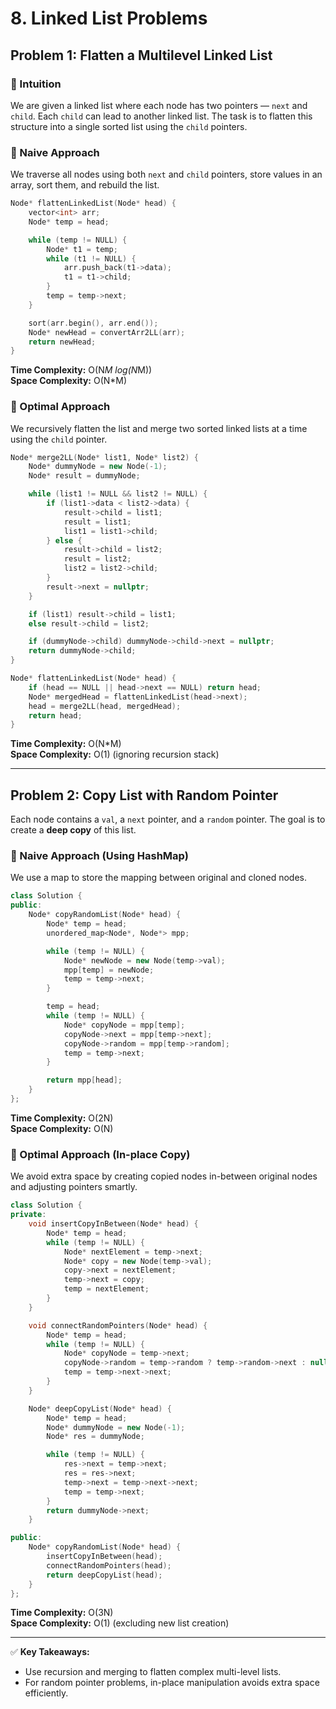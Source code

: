 # 8. Linked List Problems

## Problem 1: Flatten a Multilevel Linked List

### 🧠 Intuition
We are given a linked list where each node has two pointers — `next` and `child`. Each `child` can lead to another linked list. The task is to flatten this structure into a single sorted list using the `child` pointers.

### 🔹 Naive Approach
We traverse all nodes using both `next` and `child` pointers, store values in an array, sort them, and rebuild the list.

```cpp
Node* flattenLinkedList(Node* head) {
	vector<int> arr;
	Node* temp = head;

	while (temp != NULL) {
		Node* t1 = temp;
		while (t1 != NULL) {
			arr.push_back(t1->data);
			t1 = t1->child;
		}
		temp = temp->next;
	}

	sort(arr.begin(), arr.end());
	Node* newHead = convertArr2LL(arr);
	return newHead;
}
```

**Time Complexity:** O(N*M log(N*M))  
**Space Complexity:** O(N*M)

### 🔸 Optimal Approach
We recursively flatten the list and merge two sorted linked lists at a time using the `child` pointer.

```cpp
Node* merge2LL(Node* list1, Node* list2) {
	Node* dummyNode = new Node(-1);
	Node* result = dummyNode;

	while (list1 != NULL && list2 != NULL) {
		if (list1->data < list2->data) {
			result->child = list1;
			result = list1;
			list1 = list1->child;
		} else {
			result->child = list2;
			result = list2;
			list2 = list2->child;
		}
		result->next = nullptr;
	}

	if (list1) result->child = list1;
	else result->child = list2;

	if (dummyNode->child) dummyNode->child->next = nullptr;
	return dummyNode->child;
}

Node* flattenLinkedList(Node* head) {
	if (head == NULL || head->next == NULL) return head;
	Node* mergedHead = flattenLinkedList(head->next);
	head = merge2LL(head, mergedHead);
	return head;
}
```

**Time Complexity:** O(N*M)  
**Space Complexity:** O(1) (ignoring recursion stack)

---

## Problem 2: Copy List with Random Pointer

Each node contains a `val`, a `next` pointer, and a `random` pointer. The goal is to create a **deep copy** of this list.

### 🔹 Naive Approach (Using HashMap)

We use a map to store the mapping between original and cloned nodes.

```cpp
class Solution {
public:
	Node* copyRandomList(Node* head) {
		Node* temp = head;
		unordered_map<Node*, Node*> mpp;

		while (temp != NULL) {
			Node* newNode = new Node(temp->val);
			mpp[temp] = newNode;
			temp = temp->next;
		}

		temp = head;
		while (temp != NULL) {
			Node* copyNode = mpp[temp];
			copyNode->next = mpp[temp->next];
			copyNode->random = mpp[temp->random];
			temp = temp->next;
		}

		return mpp[head];
	}
};
```

**Time Complexity:** O(2N)  
**Space Complexity:** O(N)

### 🔸 Optimal Approach (In-place Copy)

We avoid extra space by creating copied nodes in-between original nodes and adjusting pointers smartly.

```cpp
class Solution {
private:
	void insertCopyInBetween(Node* head) {
		Node* temp = head;
		while (temp != NULL) {
			Node* nextElement = temp->next;
			Node* copy = new Node(temp->val);
			copy->next = nextElement;
			temp->next = copy;
			temp = nextElement;
		}
	}

	void connectRandomPointers(Node* head) {
		Node* temp = head;
		while (temp != NULL) {
			Node* copyNode = temp->next;
			copyNode->random = temp->random ? temp->random->next : nullptr;
			temp = temp->next->next;
		}
	}

	Node* deepCopyList(Node* head) {
		Node* temp = head;
		Node* dummyNode = new Node(-1);
		Node* res = dummyNode;

		while (temp != NULL) {
			res->next = temp->next;
			res = res->next;
			temp->next = temp->next->next;
			temp = temp->next;
		}
		return dummyNode->next;
	}

public:
	Node* copyRandomList(Node* head) {
		insertCopyInBetween(head);
		connectRandomPointers(head);
		return deepCopyList(head);
	}
};
```

**Time Complexity:** O(3N)  
**Space Complexity:** O(1) (excluding new list creation)

---

✅ **Key Takeaways:**
- Use recursion and merging to flatten complex multi-level lists.
- For random pointer problems, in-place manipulation avoids extra space efficiently.